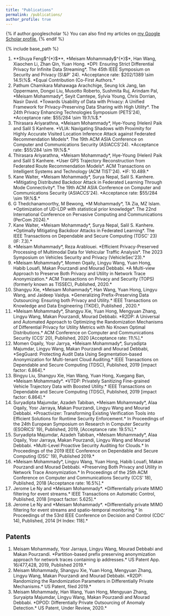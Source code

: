 ```yaml
---
title: "Publications"
permalink: /publications/
author_profile: true
---
```


{% if author.googlescholar %}
  You can also find my articles on <u><a href="{{author.googlescholar}}">my Google Scholar profile</a>.</u>
{% endif %}

{% include base_path %}
<ol>

<li> **Shuya Feng$^{*}$**, *Meisam Mohammady$^{*}$*, Han Wang, Xiaochen Li, Zhan Qin, Yuan Hong. *DPI: Ensuring Strict Differential Privacy for Infinite Data Streaming*. The 45th IEEE Symposium on Security and Privacy (S\&P' 24). *Acceptance rate: $202/1389 \sim 14.5\%$. *Equal Contribution (Co-First Authors.* </li>

<li> Pathum Chamikara Mahawaga Arachchige, Seung Ick Jang, Ian Oppermann, Dongxi Liu, Musotto Roberto, Sushmita Ruj, Arindam Pal, *Meisam Mohammady*, Seyit Camtepe, Sylvia Young, Chris Dorrian, Nasir David. *Towards Usability of Data with Privacy: A Unified Framework for Privacy-Preserving Data Sharing with High Utility*. The 24th Privacy Enhancing Technologies Symposium (PETS'24), *Acceptance rate: $55/284 \sim 19.1\%$.* </li>

<li> Thirasara Ariyarathna, *Meisam Mohammady*, Hye-Young (Helen) Paik and Salil S Kanhere. *VLIA: Navigating Shadows with Proximity for Highly Accurate Visited Location Inference Attack against Federated Recommendation Models*. The 19th ACM ASIA Conference on Computer and Communications Security (ASIACCS'24). *Acceptance rate: $55/284 \sim 19\%$.* </li>

<li> Thirasara Ariyarathna, *Meisam Mohammady*, Hye-Young (Helen) Paik and Salil S Kanhere. *User GPS Trajectory Reconstruction from Federated Route Recommendation Models*. ACM Transactions on Intelligent Systems and Technology (ACM TIST'24). *IF: 10.489.* </li>

<li> Kane Walter, *Meisam Mohammady*, Surya Nepal, Salil S. Kanhere. *Mitigating Distributed Backdoor Attack in Federated Learning Through Mode Connectivity*. The 19th ACM ASIA Conference on Computer and Communications Security (ASIACCS'24). *Acceptance rate: $55/284 \sim 19\%$.* </li>

<li> G Thedchanamoorthy, M Bewong, *M Mohammady*, TA Zia, MZ Islam. *Optimization of UD-LDP with statistical prior knowledge*. The 22nd International Conference on Pervasive Computing and Communications (PerCom 2024).* </li>

<li> Kane Walter, *Meisam Mohammady*, Surya Nepal, Salil S. Kanhere. *Optimally Mitigating Backdoor Attacks in Federated Learning*. The IEEE Transactions on Dependable and Secure Computing (TDSC' 23) (IF: 7.3).* </li>

<li> *Meisam Mohammady*, Reza Arablouei. *Efficient Privacy-Preserved Processing of Multimodal Data for Vehicular Traffic Analysis*. The 2023 Symposium on Vehicles Security and Privacy (VehicleSec'23).* </li>

<li> *Meisam Mohammady*, Momen Oqaily, Lingyu Wang, Yuan Hong, Habib Louafi, Makan Pourzandi and Mourad Debbabi. *A Multi-view Approach to Preserve Both Privacy and Utility in Network Trace Anonymization.* ACM Transactions on Privacy and Security (TOPS) (formerly known as TISSEC), Published, 2020.* </li>

<li> Shangyu Xie, *Meisam Mohammady*, Han Wang, Yuan Hong, Lingyu Wang, and Jaideep Vaidya. *Generalizing Prefix-Preserving Data Outsourcing: Ensuring both Privacy and Utility.* IEEE Transactions on Knowledge and Data Engineering (TKDE), Published , 2020.* </li>

<li> *Meisam Mohammady*, Shangyu Xie, Yuan Hong, Mengyuan Zhang, Lingyu Wang, Makan Pourzandi, Mourad Debbabi. *R2DP: A Universal and Automated Approach to Optimizing the Randomization Mechanisms of Differential Privacy for Utility Metrics with No Known Optimal Distributions.* ACM Conference on Computer and Communications Security (CCS’ 20), Published, 2020 [Acceptance rate: 11\%].* </li>

<li> Momen Oqaily, Yosr Jarrya, *Meisam Mohammady*, Suryadipta Majumdar, Lingyu Wang,  Makan Pourzandi and Mourad Debbabi, *SegGuard: Protecting Audit Data Using Segmentation-based Anonymization for Multi-tenant Cloud Auditing.* IEEE Transactions on Dependable and Secure Computing (TDSC), Published, 2019 [impact factor: 6.864].* </li>

<li> Bingyu Liu, Shangyu Xie, Han Wang, Yuan Hong, Xuegang Ban, *Meisam Mohammady*. *VTDP: Privately Sanitizing Fine-grained Vehicle Trajectory Data with Boosted Utility.* IEEE Transactions on Dependable and Secure Computing (TDSC), Published, 2019 [impact factor: 6.864].* </li>

<li> Suryadipta Majumdar, Azadeh Tabiban, *Meisam Mohammady*, Alaa Oqaily, Yosr Jarraya, Makan Pourzandi, Lingyu Wang and Mourad Debbabi. *Proactivizer: Transforming Existing Verification Tools into Efficient Solutions for Runtime Security Enforcement.* In Proceedings of the 24th European Symposium on Research in Computer Security (ESORICS’ 19), Published, 2019, [Acceptance rate: 19.5%].* </li>

<li> Suryadipta Majumdar, Azadeh Tabiban, *Meisam Mohammady*, Alaa Oqaily, Yosr Jarraya, Makan Pourzandi, Lingyu Wang and Mourad Debbabi. *Multi-Level Proactive Security Auditing for Clouds.* In Proceedings of the 2019 IEEE Conference on Dependable and Secure Computing (DSC’ 19), Published 2019.* </li>

<li> *Meisam Mohammady*, Lingyu Wang,  Yuan Hong, Habib Louafi, Makan Pourzandi and Mourad Debbabi. *Preserving Both Privacy and Utility in Network Trace Anonymization.* In Proceedings of the 25th ACM Conference on Computer and Communications Security (CCS’ 18), Published, 2018 [Acceptance rate: 16.5%].* </li>

<li> Jerome Le Ny and *Meisam Mohammady*. *Differentially private MIMO filtering for event streams.* IEEE Transactions on Automatic Control, Published, 2018 [impact factor: 5.625].* </li>

<li> Jerome Le Ny and *Meisam Mohammady*. *Differentially private MIMO filtering for event streams and spatio-temporal monitoring.* In Proceedings of the 53rd IEEE Conference on Decision and Control (CDC’ 14), Published, 2014 	[H Index: 118].* </li>
</ol>

<h2>Patents</h2>
<ol>
<li> Meisam Mohammady, Yosr Jarraya, Lingyu Wang, Mourad Debbabi and Makan Pourzandi. *Partition-based prefix preserving anonymization approach for network traces containing ip addresses.* US Patent App. 16/477,428, 2019, Published 2019.* </li>

<li> Meisam Mohammady, Shangyu Xie, Yuan Hong, Mengyuan Zhang, Lingyu Wang, Makan Pourzandi and Mourad Debbabi. *R2DP: Randomizing the Randomization Parameters in Differentially Private Mechanisms.* US Patent, filed 2019.* </li>

<li> Meisam Mohammady, Han Wang, Yuan Hong, Mengyuan Zhang, Suryaipta Majumdar, Lingyu Wang, Makan Pourzandi and Mourad Debbabi. *DPOD: Differentially Private Outsourcing of Anomaly Detection.* US Patent, Under Review, 2020.* </li>
</ol>
